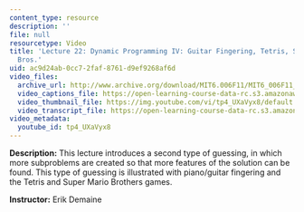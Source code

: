 ```yaml
---
content_type: resource
description: ''
file: null
resourcetype: Video
title: 'Lecture 22: Dynamic Programming IV: Guitar Fingering, Tetris, Super Mario
  Bros.'
uid: ac9d24ab-0cc7-2faf-8761-d9ef9268af6d
video_files:
  archive_url: http://www.archive.org/download/MIT6.006F11/MIT6_006F11_lec22_300k.mp4
  video_captions_file: https://open-learning-course-data-rc.s3.amazonaws.com/6-006-introduction-to-algorithms-fall-2011/fd07efc416985706b048aef4805505d7_tp4_UXaVyx8.vtt
  video_thumbnail_file: https://img.youtube.com/vi/tp4_UXaVyx8/default.jpg
  video_transcript_file: https://open-learning-course-data-rc.s3.amazonaws.com/6-006-introduction-to-algorithms-fall-2011/494813ad9b5781c7ec56b433cb01105d_tp4_UXaVyx8.pdf
video_metadata:
  youtube_id: tp4_UXaVyx8
---
```


**Description:** This lecture introduces a second type of guessing, in which more subproblems are created so that more features of the solution can be found. This type of guessing is illustrated with piano/guitar fingering and the Tetris and Super Mario Brothers games.

**Instructor:** Erik Demaine